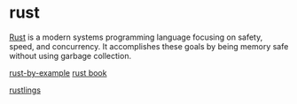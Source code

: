 # rust

[Rust](https://www.rust-lang.org/) is a modern systems programming language focusing on safety, speed, and concurrency. It accomplishes these goals by being memory safe without using garbage collection.

[rust-by-example](https://doc.rust-lang.org/rust-by-example)
[rust book](https://doc.rust-lang.org/book)

[rustlings](https://github.com/rust-lang/rustlings)
